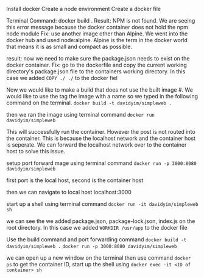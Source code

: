 Install docker
Create a node environment
Create a docker file

Terminal Command: 
docker build . 
Result: NPM is not found. We are seeing this error message because the docker container does not hold the npm node module
Fix: use another image other than Alpine. We went into the docker hub and used node:alpine. Alpine is the term in the docker world that means it is as small and compact as possible.


result: now we need to make sure the package.json needs to exist on the docker container. 
Fix: go to the dockerfile and copy the current working directory's package.json file to the containers working directory. In this case we added ```COPY ./ ./``` to the docker fiel

Now we would like to make a build that does not use the built image #. We would like to use the tag the image with a name so we typed in the following command on the terminal. 
```docker build -t davidyim/simpleweb .```

then we ran the image using terminal command ```docker run davidyim/simpleweb```

This will successfully run the container. However the post is not routed into the container. This is because the localhost network and the container host is seperate. We can forward the localhost network over to the container host to solve this issue.

setup port forward mage using terminal command ```docker run -p 3000:8080 davidyim/simpleweb```

first port is the local host, second is the container host

then we can navigate to local host localhost:3000 

start up a shell using terminal command ```docker run -it davidyim/simpleweb sh```

we can see the we added package.json, package-lock.json, index.js on the root directory.  In this case we added ```WORKDIR /usr/app``` to the docker file

Use the build command and port forwarding command
```docker build -t davidyim/simpleweb .```
```docker run -p 3000:8080 davidyim/simpleweb```

we can open up a new window on the terminal then use command
```docker ps``` to get the container ID, start up the shell using ```docker exec -it <ID of container> sh```